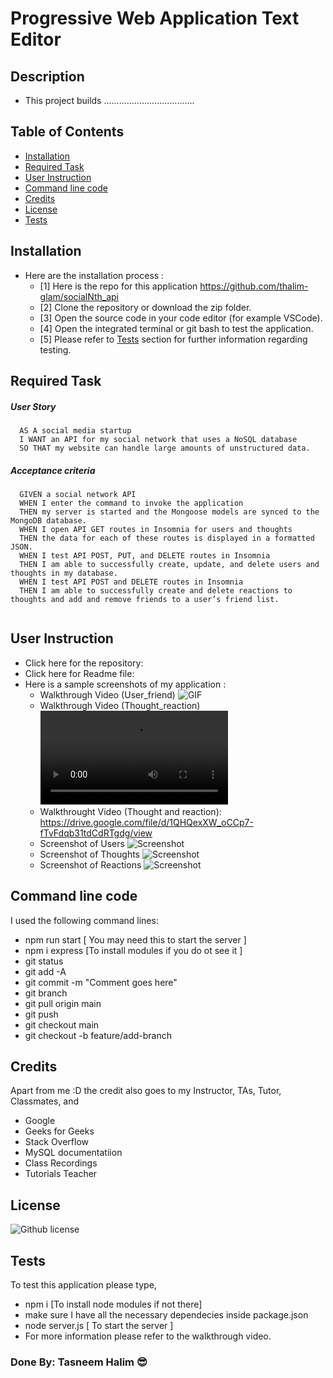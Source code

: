 # Progressive Web Application Text Editor

## Description
- This project builds ....................................

## Table of Contents
  - [Installation](#installation)
  - [Required Task](#required-task)
  - [User Instruction](#user-instruction)
  - [Command line code](#command-line-code)
  - [Credits](#credits)
  - [License](#license)
  - [Tests](#tests)

## Installation

- Here are the installation process :
  - [1] Here is the repo for this application https://github.com/thalim-glam/socialNth_api
  - [2] Clone the repository or download the zip folder.
  - [3] Open the source code in your code editor (for example VSCode).
  - [4] Open the integrated terminal or git bash to test the application.
  - [5] Please refer to [Tests](#tests) section for further information regarding testing.

## Required Task 

##### User Story 
```
  AS A social media startup
  I WANT an API for my social network that uses a NoSQL database
  SO THAT my website can handle large amounts of unstructured data.
```
##### Acceptance criteria
```
  GIVEN a social network API
  WHEN I enter the command to invoke the application
  THEN my server is started and the Mongoose models are synced to the MongoDB database.
  WHEN I open API GET routes in Insomnia for users and thoughts
  THEN the data for each of these routes is displayed in a formatted JSON.
  WHEN I test API POST, PUT, and DELETE routes in Insomnia
  THEN I am able to successfully create, update, and delete users and thoughts in my database.
  WHEN I test API POST and DELETE routes in Insomnia
  THEN I am able to successfully create and delete reactions to thoughts and add and remove friends to a user’s friend list.


```

## User Instruction

  - Click here for the repository: 
  - Click here for Readme file: 
  - Here is a sample screenshots of my application :
    - Walkthrough Video (User_friend) ![GIF](./image/User_friends.gif)
    - Walkthrough Video (Thought_reaction) ![GIF](./image/Thought_reaction.mpeg)
    - Walkthrought Video (Thought and reaction): https://drive.google.com/file/d/1QHQexXW_oCCp7-fTvFdqb31tdCdRTgdg/view
    - Screenshot of Users ![Screenshot](./image/Screenshot_User_friends.jpg)
    - Screenshot of Thoughts ![Screenshot](./image/Screenshot_Thought_reactions.jpg)
    - Screenshot of Reactions ![Screenshot](./image/Screenshot_Reactions.jpg)
    
## Command line code

I used the following command lines:
- npm run start [ You may need this to start the server ]
- npm i express [To install modules if you do ot see it ]
- git status
- git add -A
- git commit -m "Comment goes here"
- git branch
- git pull origin main
- git push
- git checkout main
- git checkout -b feature/add-branch

## Credits

Apart from me :D the credit also goes to my Instructor, TAs, Tutor, Classmates, and 
- Google 
- Geeks for Geeks
- Stack Overflow
- MySQL documentatiion
- Class Recordings
- Tutorials Teacher

## License
 ![Github license](https://img.shields.io/badge/license-MIT-blue.svg) 

## Tests

To test this application please type, 
  - npm i [To install node modules if not there]
  - make sure I have all the necessary dependecies inside package.json
  - node server.js [ To start the server ]
  - For more information please refer to the walkthrough video.

### Done By: Tasneem Halim 😎

